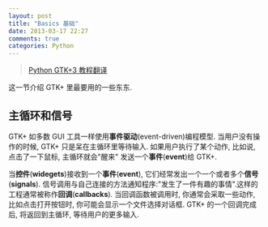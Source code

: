 ```yaml
---
layout: post
title: "Basics 基础"
date: 2013-03-17 22:27
comments: true
categories: Python 
---
```


> [Python GTK+3 教程翻译](/blog/categories/python-gtk-plus-3-tutorial/)

这一节介绍 GTK+ 里最要用的一些东东.

## 主循环和信号

GTK+ 如多数 GUI 工具一样使用**事件驱动**(event-driven)编程模型.
当用户没有操作的时候, GTK+ 只是呆在主循环里等待输入. 
如果用户执行了某个动作, 比如说, 点击了一下鼠标, 主循环就会"醒来"
发送一个**事件**(**event**)给 GTK+. 

当**控件**(**widegets**)接收到一个**事件**(**event**), 它们经常发出一个一个或者多个**信号**(**signals**). 
信号调用与自己连接的方法通知程序:"发生了一件有趣的事情".这样的工程通常被称作**回调**(**callbacks**).
当回调函数被调用时, 你通常会采取一些动作, 比如点击打开按钮时, 你可能会显示一个文件选择对话框. 
GTK+ 的一个回调完成后, 将返回到主循环, 等待用户的更多输入.


